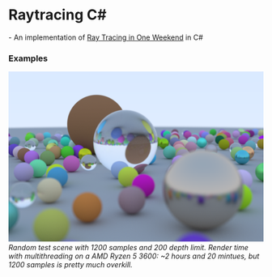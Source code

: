 # Raytracing C#

\- An implementation of [Ray Tracing in One Weekend](https://raytracing.github.io/books/RayTracingInOneWeekend.html) in C#

### Examples

![Random Scene](pictures/1200_iterations_200_max_depth_test_scene.png "Random Scene")
_Random test scene with 1200 samples and 200 depth limit._
_Render time with multithreading on a AMD Ryzen 5 3600: ~2 hours and 20 mintues, but 1200 samples is pretty much overkill._
